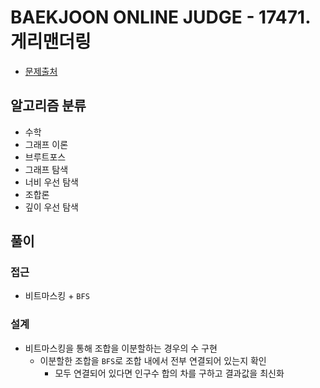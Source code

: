 # BAEKJOON ONLINE JUDGE - 17471. 게리맨더링

- [문제출처](https://www.acmicpc.net/problem/17471 '17471. 게리맨더링')

## 알고리즘 분류

- 수학
- 그래프 이론
- 브루트포스
- 그래프 탐색
- 너비 우선 탐색
- 조합론
- 깊이 우선 탐색

## 풀이

### 접근

- 비트마스킹 + `BFS`

### 설계

- 비트마스킹을 통해 조합을 이분할하는 경우의 수 구현
  - 이분할한 조합을 `BFS`로 조합 내에서 전부 연결되어 있는지 확인
    - 모두 연결되어 있다면 인구수 합의 차를 구하고 결과값을 최신화
